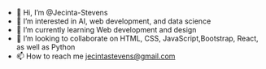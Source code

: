 - 👋 Hi, I’m @Jecinta-Stevens
- 👀 I’m interested in AI, web development, and data science
- 🌱 I’m currently learning Web development and design
- 💞️ I’m looking to collaborate on HTML, CSS, JavaScript,Bootstrap, React, as well as Python
- 📫 How to reach me jecintastevens@gmail.com
